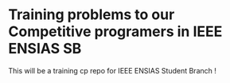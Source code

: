 # Training problems to our Competitive programers in IEEE ENSIAS SB 
This will be a training cp repo for IEEE ENSIAS Student Branch !  
